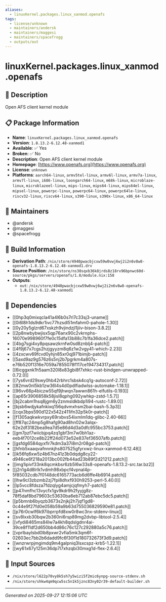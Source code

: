 ```yaml
---
aliases:
  - linuxKernel.packages.linux_xanmod.openafs
tags:
  - license/unknown
  - maintainers/andersk
  - maintainers/maggesi
  - maintainers/spacefrogg
  - outputs/out
---
```


# linuxKernel.packages.linux_xanmod.openafs

## 📝 Description

Open AFS client kernel module

## 📋 Package Information

- **Name**: `linuxKernel.packages.linux_xanmod.openafs`
- **Version**: `1.8.13.2-6.12.48-xanmod1`
- **Available**: ✅ Yes
- **Broken**: ✅ No
- **Description**: Open AFS client kernel module
- **Homepage**: [https://www.openafs.org](https://www.openafs.org)
- **License**: `unknown`
- **Platforms**: `aarch64-linux`, `armv5tel-linux`, `armv6l-linux`, `armv7a-linux`, `armv7l-linux`, `i686-linux`, `loongarch64-linux`, `m68k-linux`, `microblaze-linux`, `microblazeel-linux`, `mips-linux`, `mips64-linux`, `mips64el-linux`, `mipsel-linux`, `powerpc-linux`, `powerpc64-linux`, `powerpc64le-linux`, `riscv32-linux`, `riscv64-linux`, `s390-linux`, `s390x-linux`, `x86_64-linux`
## 👥 Maintainers

- @andersk
- @maggesi
- @spacefrogg


## 🔧 Build Information

- **Derivation Path**: `/nix/store/4940pwacbjcxw59w0vwj6wj2i2n6v8w8-openafs-1.8.13.2-6.12.48-xanmod1.drv`
- **Source Position**: `/nix/store/ns30sqxb36k8jrds8z18rv96bpnwc60d-source/pkgs/servers/openafs/1.8/module.nix:158`
- **Outputs**:
  - `out`:  `/nix/store/4940pwacbjcxw59w0vwj6wj2i2n6v8w8-openafs-1.8.13.2-6.12.48-xanmod1`

## 🔗 Dependencies

- [[0hp3q0mixqcla41a4l6b0s7rl7c33sj3-uname]]
- [[0i6l8h1ds9dkr1ivc77hzsdl51mfahm0-pahole-1.30]]
- [[0y20y5glzrd67xskzh9vjindzjl1jiiv-bison-3.8.2]]
- [[2p8nwbybwjisx5qp76anx90c2vkrnphs-16070e998960f7fe0c15dfa13b88c7b1fa36dce2.patch]]
- [[4bg7sgi4xy8pqsawzkrnfw0sd8znblj4-patch]]
- [[4f9j67x7cgs2hzjgyyzm8q6z1w2vgy41-which-2.23]]
- [[4zxcwv69fcvd0yhjn85xr0qj971bimjb-patch]]
- [[5axd9az9g576z6s5nj2b7pgrkm4a807s-e76b520f1316e7059a7855078f117ce194734317.patch]]
- [[6icggxnk1h5aam320l8x83gbi8f7xhkc-rust-bindgen-unwrapped-0.72.0]]
- [[7ys6vrd29swy0hb42rbhrc1sbsk4cq1g-autoconf-2.72]]
- [[82mw0nl5kb1zw36l4s4d0pdlfiadwlss-automake-1.18.1]]
- [[96vv66p4biczw55qf9jhwqn7awwn861h-elfutils-0.193]]
- [[ap65r3906858k58jisl8qphg092ywhkp-zstd-1.5.7]]
- [[bj2cabm1hsq8jgm6y2znmsldkbdp1i94-rustc-1.89.0]]
- [[bjsb6wdjykafnkixq156qdvmxhsm2bai-bash-5.3p3]]
- [[cqx3bps590d122x542z411ifn32p5k0r-patch]]
- [[f1305aqkwkvrpxy69rxbvs54ixmlm1dq-glibc-2.40-66]]
- [[ff87qc24mp5g8hafg90ad8hn02w3alqx-62e2df3182bea9ea7d5e86d4d3a0dfc955bc3753.patch]]
- [[gm7pzf7wiicbjpq4zq1gbf3m7w0bh1az-eeb4f7012ce8b22ff24d073e52e837ef36507afb.patch]]
- [[gsfdg6584qyxflr7kdm3a37i8m2r08gd-patch]]
- [[hfnb5xaaqvafnnnkjhs807525gfyrxwz-linux-xanmod-6.12.48]]
- [[ik56fq6xw5z4b67nz41z3b0dqdg8cy22-d946ce6f218a2013bc002fb44ad23b89f2d21212.patch]]
- [[img1ipivf33nk8qcmkbsr6zb5l6w33s8-openafs-1.8.13.2-src.tar.bz2]]
- [[j2n1g4d8lrlk1vdmh98xbpcf4vpnal4p-5f85032cdb7f0148dc6165773acb6d6ffe4b6914.patch]]
- [[lhw9cl3zbzmb2zj7fpi8dhxf930h9253-perl-5.40.0]]
- [[lp5vcc8fdsza7fdzqlyg4amjcjqfmyh7-patch]]
- [[p47nmfhc13vycfx1gv9kdr9h2fyyjg8z-78f5daf8bd79603c53630ba6eb712ab87ebc5dc5.patch]]
- [[p5bmnb6byqzb3673s2njkj2h7jqf1gd8-0c44e9f27fd0e058b59a9b63d755036829590e81.patch]]
- [[p76r0cwlf6k97ibprrpfd8xw0r8wc3nx-stdenv-linux]]
- [[sv8lxxb30bqw2b360ni6rsp89mg2dvbp-libtool-2.5.4]]
- [[vfydi8465ms84lw7a4kh8qdslgdnr4ai-39ce8f11df2d650bb4d86c76c127c292880a5c76.patch]]
- [[vprlbaylsbd0lb8pxwr2vfia5mk3qm6f-02603ec7bb2b6dadd9fc6f30f1d180732673f3d9.patch]]
- [[wnzrwrpjmgimdq9m4galpniq3lsxcspz-krb5-1.22.1]]
- [[wy61x67y125m36dp7l7xhzqbi30mxg1d-flex-2.6.4]]

## 📁 Input Sources

- `/nix/store/l622p70vy8k5sh7y5wizi5f2mic6ynpg-source-stdenv.sh`
- `/nix/store/shkw4qm9qcw5sc5n1k5jznc83ny02r39-default-builder.sh`

---
*Generated on 2025-09-27 12:15:06 UTC*
